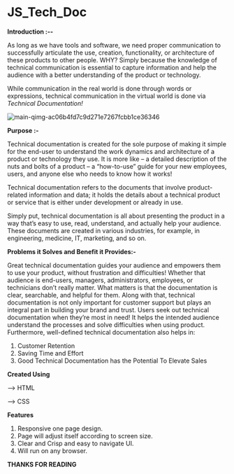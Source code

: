 # JS_Tech_Doc

<b>Introduction :-- </b>


As long as we have tools and software, we need proper communication to successfully articulate the use, creation, functionality, or architecture of these products to other people. WHY? Simply because the knowledge of technical communication is essential to capture information and help the audience with a better understanding of the product or technology.

While communication in the real world is done through words or expressions, technical communication in the virtual world is done via <i>Technical Documentation!</i>

![main-qimg-ac06b4fd7c9d271e7267fcbb1ce36346](https://user-images.githubusercontent.com/89959592/132883843-619e47be-c318-4be9-a115-948592160b19.jpg)

<b>Purpose :-</b> 

Technical documentation is created for the sole purpose of making it simple for the end-user to understand the work dynamics and architecture of a product or technology they use. It is more like – a detailed description of the nuts and bolts of a product – a “how-to-use” guide for your new employees, users, and anyone else who needs to know how it works!


Technical documentation refers to the documents that involve product-related information and data; it holds the details about a technical product or service that is either under development or already in use.

Simply put, technical documentation is all about presenting the product in a way that’s easy to use, read, understand, and actually help your audience. These documents are created in various industries, for example, in engineering, medicine, IT, marketing, and so on.

<b>Problems it Solves and Benefit it Provides:-</b>

Great technical documentation guides your audience and empowers them to use your product, without frustration and difficulties! Whether that audience is end-users, managers, administrators, employees, or technicians don’t really matter. What matters is that the documentation is clear, searchable, and helpful for them.
Along with that, technical documentation is not only important for customer support but plays an integral part in building your brand and trust. Users seek out technical documentation when they’re most in need! It helps the intended audience understand the processes and solve difficulties when using product.
Furthermore, well-defined technical documentation also helps in:

1. Customer Retention
2. Saving Time and Effort
3. Good Technical Documentation has the Potential To Elevate Sales

<b>Created Using</b>

--> HTML

--> CSS

<b>Features</b>

1. Responsive one page design.
2. Page will adjust itself according to screen size.
3. Clear and Crisp and easy to navigate UI.
4. Will run on any browser.


<b>THANKS FOR READING</b>











